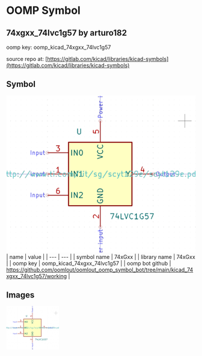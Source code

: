 # OOMP Symbol  
## 74xgxx_74lvc1g57  by arturo182  
  
oomp key: oomp_kicad_74xgxx_74lvc1g57  
  
source repo at: [https://gitlab.com/kicad/libraries/kicad-symbols](https://gitlab.com/kicad/libraries/kicad-symbols)  
## Symbol  
  
[![working.png](working_600.png)](working.png)  
| name | value | 
| --- | --- | 
| symbol name | 74xGxx | 
| library name | 74xGxx | 
| oomp key | oomp_kicad_74xgxx_74lvc1g57 | 
| oomp bot github | https://github.com/oomlout/oomlout_oomp_symbol_bot/tree/main/kicad_74xgxx_74lvc1g57/working | 
## Images  
  
[![working.png](working_140.png)](working.png)  
